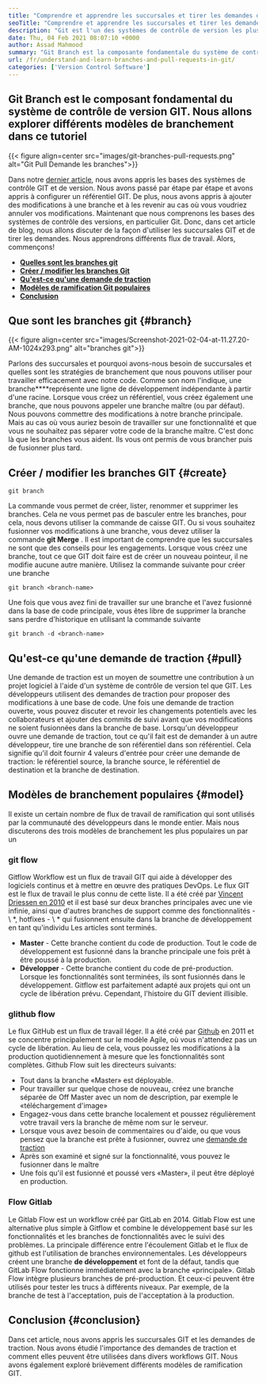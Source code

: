 ```yaml
---
title: "Comprendre et apprendre les succursales et tirer les demandes de Git" 
seoTitle: "Comprendre et apprendre les succursales et tirer les demandes de Git" 
description: "Git est l'un des systèmes de contrôle de version les plus populaires. Dans cette EWE, vous comprendrez comment utiliser les branches Git et les demandes de traction." 
date: Thu, 04 Feb 2021 08:07:10 +0000
author: Assad Mahmood
summary: "Git Branch est la composante fondamentale du système de contrôle de version GIT. Nous explorerons différents modèles de branchement dans ce tutoriel" 
url: /fr/understand-and-learn-branches-and-pull-requests-in-git/
categories: ['Version Control Software']
---
```


## Git Branch est le composant fondamental du système de contrôle de version GIT. Nous allons explorer différents modèles de branchement dans ce tutoriel

{{< figure align=center src="images/git-branches-pull-requests.png" alt="Git Pull Demande les branches">}}

Dans notre [dernier article][1], nous avons appris les bases des systèmes de contrôle GIT et de version. Nous avons passé par étape par étape et avons appris à configurer un référentiel GIT. De plus, nous avons appris à ajouter des modifications à une branche et à les revenir au cas où vous voudriez annuler vos modifications. Maintenant que nous comprenons les bases des systèmes de contrôle des versions, en particulier Git. Donc, dans cet article de blog, nous allons discuter de la façon d'utiliser les succursales GIT et de tirer les demandes. Nous apprendrons différents flux de travail. Alors, commençons!
  * **[Quelles sont les branches git][2]** 
  * **[Créer / modifier les branches Git][3]** 
  * **[Qu'est-ce qu'une demande de traction][4]** 
  * **[Modèles de ramification Git populaires][5]** 
  * [ **Conclusion** ][6]

## Que sont les branches git {#branch}


{{< figure align=center src="images/Screenshot-2021-02-04-at-11.27.20-AM-1024x293.png" alt="branches git">}}

Parlons des succursales et pourquoi avons-nous besoin de succursales et quelles sont les stratégies de branchement que nous pouvons utiliser pour travailler efficacement avec notre code. Comme son nom l'indique, une branche****représente une ligne de développement indépendante à partir d'une racine.
Lorsque vous créez un référentiel, vous créez également une branche, que nous pouvons appeler une branche maître (ou par défaut). Nous pouvons commettre des modifications à notre branche principale. Mais au cas où vous auriez besoin de travailler sur une fonctionnalité et que vous ne souhaitez pas séparer votre code de la branche maître. C'est donc là que les branches vous aident. Ils vous ont permis de vous brancher puis de fusionner plus tard.

## Créer / modifier les branches GIT {#create}

```
git branch
```
La commande vous permet de créer, lister, renommer et supprimer les branches. Cela ne vous permet pas de basculer entre les branches, pour cela, nous devons utiliser la commande de caisse GIT. Ou si vous souhaitez fusionner vos modifications à une branche, vous devez utiliser la commande **git Merge** .
Il est important de comprendre que les succursales ne sont que des conseils pour les engagements. Lorsque vous créez une branche, tout ce que GIT doit faire est de créer un nouveau pointeur, il ne modifie aucune autre manière.
Utilisez la commande suivante pour créer une branche
```
git branch <branch-name>
```
Une fois que vous avez fini de travailler sur une branche et l'avez fusionné dans la base de code principale, vous êtes libre de supprimer la branche sans perdre d'historique en utilisant la commande suivante
```
git branch -d <branch-name>
```

## Qu'est-ce qu'une demande de traction {#pull}

Une demande de traction est un moyen de soumettre une contribution à un projet logiciel à l'aide d'un système de contrôle de version tel que GIT. Les développeurs utilisent des demandes de traction pour proposer des modifications à une base de code. Une fois une demande de traction ouverte, vous pouvez discuter et revoir les changements potentiels avec les collaborateurs et ajouter des commits de suivi avant que vos modifications ne soient fusionnées dans la branche de base.
Lorsqu'un développeur ouvre une demande de traction, tout ce qu'il fait est de demander à un autre développeur, tire une branche de son référentiel dans son référentiel. Cela signifie qu'il doit fournir 4 valeurs d'entrée pour créer une demande de traction: le référentiel source, la branche source, le référentiel de destination et la branche de destination.

## Modèles de branchement populaires {#model}

Il existe un certain nombre de flux de travail de ramification qui sont utilisés par la communauté des développeurs dans le monde entier. Mais nous discuterons des trois modèles de branchement les plus populaires un par un

### git flow
Gitflow Workflow est un flux de travail GIT qui aide à développer des logiciels continus et à mettre en œuvre des pratiques DevOps. Le flux GIT est le flux de travail le plus connu de cette liste. Il a été créé par [Vincent Driessen en 2010][7] et il est basé sur deux branches principales avec une vie infinie, ainsi que d'autres branches de support comme des fonctionnalités - \ *, hotfixes - \ * qui fusionnent ensuite dans la branche de développement en tant qu'individu Les articles sont terminés.
  * **Master** - Cette branche contient du code de production. Tout le code de développement est fusionné dans la branche principale une fois prêt à être poussé à la production.
  * **Développer** - Cette branche contient du code de pré-production. Lorsque les fonctionnalités sont terminées, ils sont fusionnés dans le développement.
Gitflow est parfaitement adapté aux projets qui ont un cycle de libération prévu. Cependant, l'histoire du GIT devient illisible.

### glithub flow
Le flux GitHub est un flux de travail léger. Il a été créé par [Github][8] en 2011 et se concentre principalement sur le modèle Agile, où vous n'attendez pas un cycle de libération. Au lieu de cela, vous poussez les modifications à la production quotidiennement à mesure que les fonctionnalités sont complètes.
Github Flow suit les directeurs suivants:
  * Tout dans la branche «Master» est déployable.
  * Pour travailler sur quelque chose de nouveau, créez une branche séparée de Off Master avec un nom de description, par exemple le «téléchargement d'image»
  * Engagez-vous dans cette branche localement et poussez régulièrement votre travail vers la branche de même nom sur le serveur.
  * Lorsque vous avez besoin de commentaires ou d'aide, ou que vous pensez que la branche est prête à fusionner, ouvrez une [demande de traction][4]
  * Après son examiné et signé sur la fonctionnalité, vous pouvez le fusionner dans le maître
  * Une fois qu'il est fusionné et poussé vers «Master», il peut être déployé en production.

### Flow Gitlab
Le Gitlab Flow est un workflow créé par GitLab en 2014. Gitlab Flow est une alternative plus simple à Gitflow et combine le développement basé sur les fonctionnalités et les branches de fonctionnalités avec le suivi des problèmes. La principale différence entre l'écoulement Gitlab et le flux de github est l'utilisation de branches environnementales.
Les développeurs créent une branche **de développement** et font de la défaut, tandis que GitLab Flow fonctionne immédiatement avec la branche «principale». Gitlab Flow intègre plusieurs branches de pré-production. Et ceux-ci peuvent être utilisés pour tester les trucs à différents niveaux. Par exemple, de la branche de test à l'acceptation, puis de l'acceptation à la production.

## Conclusion {#conclusion}

Dans cet article, nous avons appris les succursales GIT et les demandes de traction. Nous avons étudié l'importance des demandes de traction et comment elles peuvent être utilisées dans divers workflows GIT. Nous avons également exploré brièvement différents modèles de ramification GIT.



[1]: https://blog.containerize.com/2021/01/08/guide-to-version-control-and-source-code-management-using-git/
[2]: #branch
[3]: #create
[4]: #pull
[5]: #model
[6]: #conclusion
[7]: https://nvie.com/posts/a-successful-git-branching-model/
[8]: http://scottchacon.com/2011/08/31/github-flow.html
